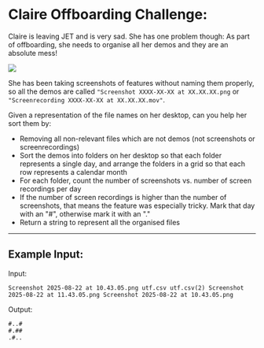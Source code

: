 # Claire Offboarding Challenge:

Claire is leaving JET and is very sad. She has one problem though:
As part of offboarding, she needs to organise all her demos and they are an absolute mess!

<img src='./Screenshot 2025-08-22 at 10.43.05.png'>

She has been taking screenshots of features without naming them properly, so all the demos are called `"Screenshot XXXX-XX-XX at XX.XX.XX.png` or `"Screenrecording XXXX-XX-XX at XX.XX.XX.mov"`.

Given a representation of the file names on her desktop, can you help her sort them by:

- Removing all non-relevant files which are not demos (not screenshots or screenrecordings) 
- Sort the demos into folders on her desktop so that each folder represents a single day, and arrange the folders in a grid so that each row represents a calendar month
- For each folder, count the number of screenshots vs. number of screen recordings per day 
- If the number of screen recordings is higher than the number of screenshots, that means the feature was especially tricky. Mark that day with an "#", otherwise mark it with an "."
- Return a string to represent all the organised files


---

## Example Input: 

Input:
```
Screenshot 2025-08-22 at 10.43.05.png utf.csv utf.csv(2) Screenshot 2025-08-22 at 11.43.05.png Screenshot 2025-08-22 at 10.43.05.png
```

Output:
```
#..#
#.##
.#..
```
